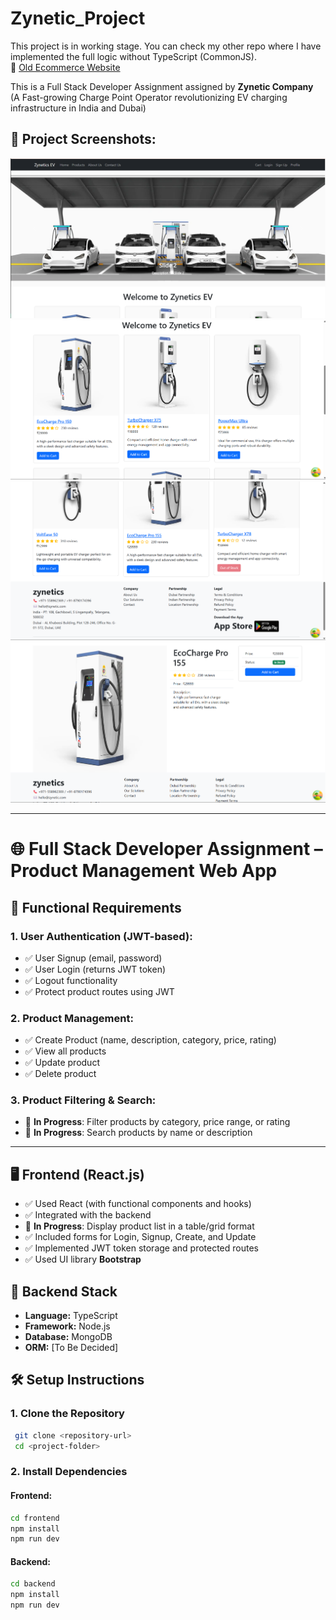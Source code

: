 # Zynetic_Project

This project is in working stage. You can check my other repo where I have implemented the full logic without TypeScript (CommonJS).  
🔗 [Old Ecommerce Website](https://github.com/yesiamkriti/Shopperoo)

This is a Full Stack Developer Assignment assigned by **Zynetic Company**  
(A Fast-growing Charge Point Operator revolutionizing EV charging infrastructure in India and Dubai)

## 📸 Project Screenshots:

![Screenshot 1](<frontend/public/images/readme1%20(1).png>)
![Screenshot 1](<frontend/public/images/readme1%20(2).png>)
![Screenshot 2](<frontend/public/images/readme1%20(3).png>)
![Screenshot 2](<frontend/public/images/readme1%20(4).png>)

---

# 🌐 Full Stack Developer Assignment – Product Management Web App

## 📌 Functional Requirements

### 1. User Authentication (JWT-based):

- ✅ User Signup (email, password)
- ✅ User Login (returns JWT token)
- ✅ Logout functionality
- ✅ Protect product routes using JWT

### 2. Product Management:

- ✅ Create Product (name, description, category, price, rating)
- ✅ View all products
- ✅ Update product
- ✅ Delete product

### 3. Product Filtering & Search:

- 🔄 **In Progress**: Filter products by category, price range, or rating
- 🔄 **In Progress**: Search products by name or description

---

## 🖥️ Frontend (React.js)

- ✅ Used React (with functional components and hooks)
- ✅ Integrated with the backend
- 🔄 **In Progress**: Display product list in a table/grid format
- ✅ Included forms for Login, Signup, Create, and Update
- ✅ Implemented JWT token storage and protected routes
- ✅ Used UI library **Bootstrap**

## 🧰 Backend Stack

- **Language:** TypeScript
- **Framework:** Node.js
- **Database:** MongoDB
- **ORM:** [To Be Decided]

## 🛠️ Setup Instructions

### 1. Clone the Repository

```sh
 git clone <repository-url>
 cd <project-folder>
```

### 2. Install Dependencies

#### Frontend:

```sh
cd frontend
npm install
npm run dev
```

#### Backend:

```sh
cd backend
npm install
npm run dev
```
